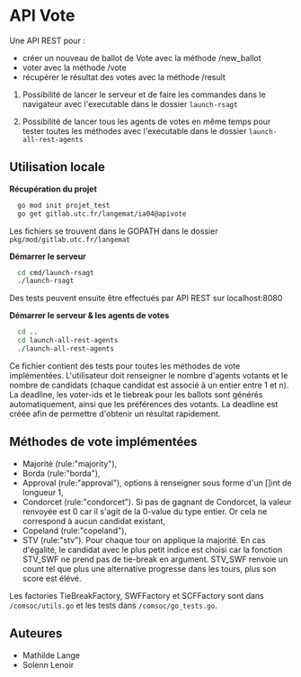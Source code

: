 # API Vote

Une API REST pour : 
- créer un nouveau de ballot de Vote avec la méthode /new_ballot
- voter avec la méthode /vote
- récupérer le résultat des votes avec la méthode /result

1. Possibilité de lancer le serveur et de faire les commandes dans le navigateur avec l'executable dans le dossier `launch-rsagt`

2. Possibilité de lancer tous les agents de votes en même temps pour tester toutes les méthodes avec l'executable dans le dossier `launch-all-rest-agents`

## Utilisation locale

**Récupération du projet**

```bash
  go mod init projet_test
  go get gitlab.utc.fr/langemat/ia04@apivote

```
Les fichiers se trouvent dans le GOPATH dans le dossier `pkg/mod/gitlab.utc.fr/langemat`

**Démarrer le serveur**

```bash
  cd cmd/launch-rsagt
  ./launch-rsagt
```
Des tests peuvent ensuite être effectués par API REST sur localhost:8080

**Démarrer le serveur & les agents de votes**

```bash
  cd ..
  cd launch-all-rest-agents
  ./launch-all-rest-agents
```
Ce fichier contient des tests pour toutes les méthodes de vote implémentées. L'utilisateur doit renseigner le nombre d'agents votants et le nombre de candidats (chaque candidat est associé à un entier entre 1 et n). La deadline, les voter-ids et le tiebreak pour les ballots sont générés automatiquement, ainsi que les préférences des votants. La deadline est créée afin de permettre d'obtenir un résultat rapidement.

## Méthodes de vote implémentées

- Majorité (rule:"majority"),
- Borda (rule:"borda"),
- Approval (rule:"approval"), options à renseigner sous forme d'un []int de longueur 1,
- Condorcet (rule:"condorcet"). Si pas de gagnant de Condorcet, la valeur renvoyée est 0 car il s'agit de la 0-value du type entier. Or cela ne correspond à aucun candidat existant,
- Copeland (rule:"copeland"),
- STV (rule:"stv"). Pour chaque tour on applique la majorité. En cas d'égalité, le candidat avec le plus petit indice est choisi car la fonction STV_SWF ne prend pas de tie-break en argument. STV_SWF renvoie un count tel que plus une alternative progresse dans les tours, plus son score est élévé.

Les factories TieBreakFactory, SWFFactory et SCFFactory sont dans `/comsoc/utils.go` et les tests dans `/comsoc/go_tests.go`.

## Auteures

- Mathilde Lange
- Solenn Lenoir

